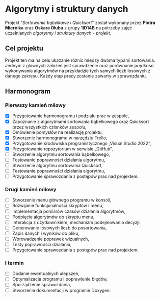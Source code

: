 # Algorytmy i struktury danych

Projekt "*Sortowanie bąbelkowe i Quicksort*" został wykonany przez **Piotra Miernika** oraz **Oskara Ołuba** z grupy **1ID14B** na potrzeby zajęć uczelnianych *algorytmy i struktury danych - projekt*.

## Cel projektu

Projekt ten ma na celu ukazanie różnic między dwoma typami sortowania. Jednym z głównych założeń jest sprawdzenie oraz porównanie prędkości wykonywania algorytmów na przykładzie tych samych liczb losowych z danego zakresu.
Każdy etap pracy zostanie zawarty w sprawozdaniu.

## Harmonogram

### Pierwszy kamień milowy

- [x] Przygotowanie harmonogramu i podziału prac w zespole,
- [x] Zapoznanie z algorytmami sortowania bąbelkowego oraz Quicksort przez wszystkich członków zespołu,
- [x] Omówienie pomysłów na realizację projektu,
- [x] Stworzenie harmonogramu w narzędziu Trello,
- [x] Przygotowanie środowiska programistycznego „Visual Studio 2022”,
- [x] Przygotowanie repozytorium w serwisie „GitHub”,
- [ ] Stworzenie algorytmu sortowania bąbelkowego,
- [ ] Testowanie poprawności działania algorytmu,
- [ ] Stworzenie algorytmu sortowania Quicksort,
- [ ] Testowanie poprawności działania algorytmu,
- [ ] Przygotowanie sprawozdania z postępów prac nad projektem.

### Drugi kamień milowy

- [ ] Stworzenie menu głównego programu w konsoli,
- [ ] Rozwijanie funkcjonalności skryptów i menu,
- [ ] Implementacja pomiarów czasów działania algorytmów,
- [ ] Podpięcie algorytmów do skryptu menu,
- [ ] Interakcja z użytkownikiem, mechanizm podejmowania decyzji
- [ ] Generowanie losowych liczb do posortowania,
- [ ] Zapis danych i wyników do pliku,
- [ ] Wprowadzenie poprawek wizualnych,
- [ ] Testy poprawności działania,
- [ ] Przygotowanie sprawozdania z postępów prac nad projektem.

### I termin

- [ ] Dodanie ewentualnych ulepszeń,
- [ ] Optymalizacja programu i poprawienie błędów,
- [ ] Sporządzenie sprawozdania,
- [ ] Stworzenie dokumentacji w programie Doxygen.
